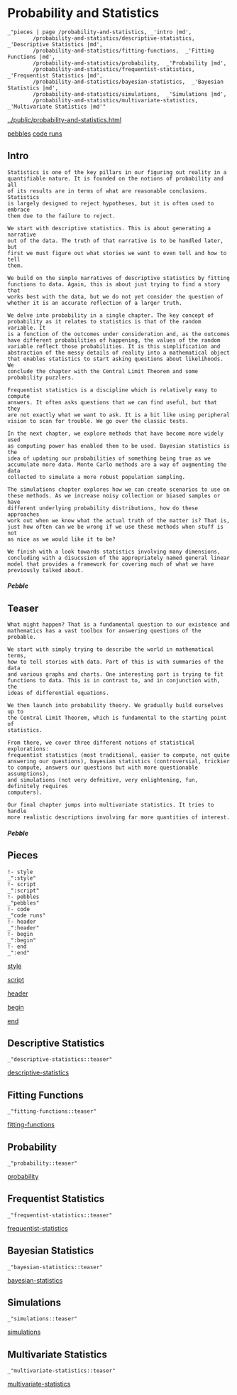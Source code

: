 # Probability and Statistics

    _"pieces | page /probability-and-statistics, _'intro |md',
            /probability-and-statistics/descriptive-statistics,  _'Descriptive Statistics |md',
            /probability-and-statistics/fitting-functions,  _'Fitting Functions |md',
            /probability-and-statistics/probability,  _'Probability |md',
            /probability-and-statistics/frequentist-statistics,  _'Frequentist Statistics |md',
            /probability-and-statistics/bayesian-statistics,  _'Bayesian Statistics |md',
            /probability-and-statistics/simulations,  _'Simulations |md',
            /probability-and-statistics/multivariate-statistics,  _'Multivariate Statistics |md'"

[../public/probability-and-statistics.html](# "save:")

[pebbles](#pebble "h5: | .join \n")
[code runs](#code "h5: | .join \n")

## Intro

    Statistics is one of the key pillars in our figuring out reality in a
    quantifiable nature. It is founded on the notions of probability and all
    of its results are in terms of what are reasonable conclusions. Statistics
    is largely designed to reject hypotheses, but it is often used to embrace
    them due to the failure to reject. 

    We start with descriptive statistics. This is about generating a narrative
    out of the data. The truth of that narrative is to be handled later, but
    first we must figure out what stories we want to even tell and how to tell
    them. 

    We build on the simple narratives of descriptive statistics by fitting
    functions to data. Again, this is about just trying to find a story that
    works best with the data, but we do not yet consider the question of
    whether it is an accurate reflection of a larger truth. 

    We delve into probability in a single chapter. The key concept of
    probability as it relates to statistics is that of the random variable. It
    is a function of the outcomes under consideration and, as the outcomes
    have different probabilities of happening, the values of the random
    variable reflect those probabilities. It is this simplification and
    abstraction of the messy details of reality into a mathematical object
    that enables statistics to start asking questions about likelihoods. We
    conclude the chapter with the Central Limit Theorem and some
    probability puzzlers. 

    Frequentist statistics is a discipline which is relatively easy to compute
    answers. It often asks questions that we can find useful, but that they
    are not exactly what we want to ask. It is a bit like using peripheral
    vision to scan for trouble. We go over the classic tests. 

    In the next chapter, we explore methods that have become more widely used
    as computing power has enabled them to be used. Bayesian statistics is the
    idea of updating our probabilities of something being true as we
    accumulate more data. Monte Carlo methods are a way of augmenting the data
    collected to simulate a more robust population sampling. 

    The simulations chapter explores how we can create scenarios to use on
    these methods. As we increase noisy collection or biased samples or have
    different underlying probability distributions, how do these approaches
    work out when we know what the actual truth of the matter is? That is,
    just how often can we be wrong if we use these methods when stuff is not
    as nice as we would like it to be? 

    We finish with a look towards statistics involving many dimensions,
    concluding with a disucssion of the appropriately named general linear
    model that provides a framework for covering much of what we have
    previously talked about. 


##### Pebble

## Teaser

    What might happen? That is a fundamental question to our existence and
    mathematics has a vast toolbox for answering questions of the probable. 

    We start with simply trying to describe the world in mathematical terms,
    how to tell stories with data. Part of this is with summaries of the data
    and various graphs and charts. One interesting part is trying to fit
    functions to data. This is in contrast to, and in conjunction with, the
    ideas of differential equations. 

    We then launch into probability theory. We gradually build ourselves up to
    the Central Limit Theorem, which is fundamental to the starting point of
    statistics. 

    From there, we cover three different notions of statistical explorations:
    frequentist statistics (most traditional, easier to compute, not quite
    answering our questions), bayesian statistics (controversial, trickier
    to compute, answers our questions but with more questionable assumptions),
    and simulations (not very defnitive, very enlightening, fun, definitely requires
    computers). 

    Our final chapter jumps into multivariate statistics. It tries to handle
    more realistic descriptions involving far more quantities of interest. 


##### Pebble

## Pieces

    !- style
    _":style"
    !- script
    _":script"
    !- pebbles
    _"pebbles"
    !- code
    _"code runs"
    !- header
    _":header"
    !- begin
    _":begin"
    !- end
    _":end"



[style]() 

[script]()

[header]()

[begin]()

[end]()

## Descriptive Statistics

    _"descriptive-statistics::teaser"


[descriptive-statistics](pages/probability-and-statistics_descriptive-statistics.md "load:")

## Fitting Functions

    _"fitting-functions::teaser"


[fitting-functions](pages/probability-and-statistics_fitting-functions.md "load:")

## Probability

    _"probability::teaser"


[probability](pages/probability-and-statistics_probability.md "load:")

## Frequentist Statistics

    _"frequentist-statistics::teaser"


[frequentist-statistics](pages/probability-and-statistics_frequentist-statistics.md "load:")

## Bayesian Statistics

    _"bayesian-statistics::teaser"


[bayesian-statistics](pages/probability-and-statistics_bayesian-statistics.md "load:")

## Simulations

    _"simulations::teaser"


[simulations](pages/probability-and-statistics_simulations.md "load:")

## Multivariate Statistics

    _"multivariate-statistics::teaser"


[multivariate-statistics](pages/probability-and-statistics_multivariate-statistics.md "load:")
